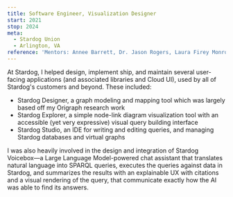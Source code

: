 ```yaml
---
title: Software Engineer, Visualization Designer
start: 2021
stop: 2024
meta:
  - Stardog Union
  - Arlington, VA
reference: 'Mentors: Annee Barrett, Dr. Jason Rogers, Laura Firey Monroe, Dr. Michael Grove, Paul Ambro'
---
```


At Stardog, I helped design, implement ship, and maintain several user-facing applications (and associated libraries and Cloud UI), used by all of Stardog's customers and beyond. These included:

- Stardog Designer, a graph modeling and mapping tool which was largely based off my Origraph research work
- Stardog Explorer, a simple node-link diagram visualization tool with an accessible (yet very expressive) visual query building interface
- Stardog Studio, an IDE for writing and editing queries, and managing Stardog databases and virtual graphs

I was also heavily involved in the design and integration of Stardog Voicebox—a Large Language Model-powered chat assistant that translates natural language into SPARQL queries, executes the queries against data in Stardog, and summarizes the results with an explainable UX with citations and a visual rendering of the query, that communicate exactly how the AI was able to find its answers.
